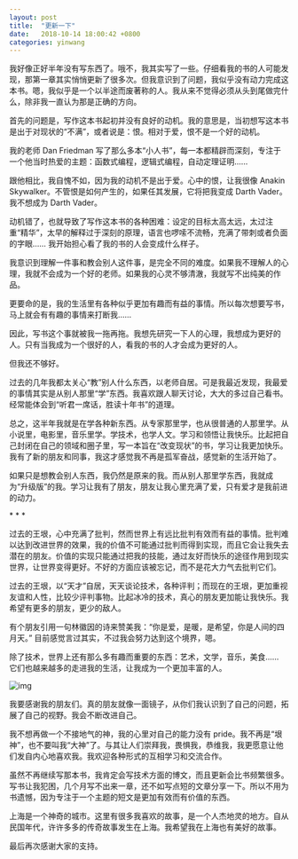 ```yaml
---
layout: post
title:  "更新一下"
date:   2018-10-14 18:00:42 +0800
categories: yinwang
---
```

我好像正好半年没有写东西了。哦不，我其实写了一些。仔细看我的书的人可能发现，那第一章其实悄悄更新了很多次。但我意识到了问题，我似乎没有动力完成这本书。嗯，我似乎是一个以半途而废著称的人。我从来不觉得必须从头到尾做完什么，除非我一直认为那是正确的方向。

首先的问题是，写作这本书起初并没有良好的动机。我的意思是，当初想写这本书是出于对现状的“不满”，或者说是：恨。相对于爱，恨不是一个好的动机。

我的老师 Dan Friedman 写了那么多本“小人书”，每一本都精辟而深刻，专注于一个他当时热爱的主题：函数式编程，逻辑式编程，自动定理证明……

跟他相比，我自愧不如，因为我的动机不是出于爱。心中的恨，让我很像 Anakin Skywalker。不管恨是如何产生的，如果任其发展，它将把我变成 Darth Vader。我不想成为 Darth Vader。

动机错了，也就导致了写作这本书的各种困难：设定的目标太高太远，太过注重“精华”，太早的解释过于深刻的原理，语言也啰嗦不流畅，充满了带刺或者负面的字眼…… 我开始担心看了我的书的人会变成什么样子。

我意识到理解一件事和教会别人这件事，是完全不同的难度。如果我不理解人的心理，我就不会成为一个好的老师。如果我的心灵不够清澈，我就写不出纯美的作品。

更要命的是，我的生活里有各种似乎更加有趣而有益的事情。所以每次想要写书，马上就会有有趣的事情来打断我……

因此，写书这个事就被我一拖再拖。我想先研究一下人的心理，我想成为更好的人。只有当我成为一个很好的人，看我的书的人才会成为更好的人。

但我还不够好。



过去的几年我都太关心“教”别人什么东西，以老师自居。可是我最近发现，我最爱的事情其实是从别人那里“学”东西。我喜欢跟人聊天讨论，大大的多过自己看书。经常能体会到“听君一席话，胜读十年书”的道理。

总之，这半年我就是在学各种新东西。从专家那里学，也从很普通的人那里学。从小说里，电影里，音乐里学。学技术，也学人文。学习和领悟让我快乐。比起把自己封闭在自己的领域和圈子里，写一本旨在“改变现状”的书，学习让我更加快乐。我有了新的朋友和同事，我这才感觉我不再是孤军奋战，感觉新的生活开始了。

如果只是想教会别人东西，我仍然是原来的我。而从别人那里学东西，我就成为“升级版”的我。学习让我有了朋友，朋友让我心里充满了爱，只有爱才是我前进的动力。

\* * *

过去的王垠，心中充满了批判，然而世界上有远比批判有效而有益的事情。批判难以达到改进世界的效果，我的价值不可能通过批判而得到实现，而且它会让我失去潜在的朋友。价值的实现只能通过把我的技能，通过友好而快乐的途径作用到现实世界，让世界变得更好。不好的方面应该被忘记，而不是花大力气去批判它们。

过去的王垠，以“天才”自居，天天谈论技术，各种评判；而现在的王垠，更加重视友谊和人性，比较少评判事物。比起冰冷的技术，真心的朋友更加能让我快乐。我希望有更多的朋友，更少的敌人。

有个朋友引用一句林徽因的诗来赞美我：“你是爱，是暖，是希望，你是人间的四月天。” 目前感觉言过其实，不过我会努力达到这个境界，嗯。

除了技术，世界上还有那么多有趣而重要的东西：艺术，文学，音乐，美食…… 它们也越来越多的走进我的生活，让我成为一个更加丰富的人。

![img](http://www.yinwang.org/images/les-miserables.jpg)

我要感谢我的朋友们。真的朋友就像一面镜子，从你们我认识到了自己的问题，拓展了自己的视野。我会不断改进自己。

我不想再做一个不接地气的神，我的心里对自己的能力没有 pride。我不再是“垠神”，也不要叫我“大神”了。与其让人们崇拜我，畏惧我，恭维我，我更愿意让他们发自内心地喜欢我。我欢迎各种形式的互相学习和交流合作。

虽然不再继续写那本书，我肯定会写技术方面的博文，而且更新会比书频繁很多。写书让我犯困，几个月写不出来一章，还不如写点短的文章分享一下。所以不用为书遗憾，因为专注于一个主题的短文是更加有效而有价值的东西。

上海是一个神奇的城市。这里有很多我喜欢的故事，是一个人杰地灵的地方。自从民国年代，许许多多的传奇故事发生在上海。我希望我在上海也有美好的故事。

最后再次感谢大家的支持。